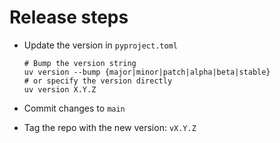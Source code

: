# Release steps

- Update the version in `pyproject.toml`

  ```console
  # Bump the version string
  uv version --bump {major|minor|patch|alpha|beta|stable}
  # or specify the version directly
  uv version X.Y.Z
  ```

- Commit changes to `main`
- Tag the repo with the new version: `vX.Y.Z`
